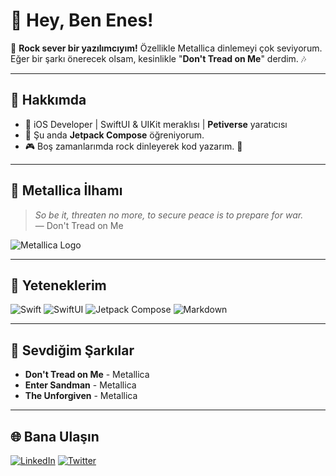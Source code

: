 # 👋 Hey, Ben Enes!

🎸 **Rock sever bir yazılımcıyım!** Özellikle Metallica dinlemeyi çok seviyorum. Eğer bir şarkı önerecek olsam, kesinlikle "**Don't Tread on Me**" derdim. 🎶

---

## 🌟 Hakkımda
- 🎯 iOS Developer | SwiftUI & UIKit meraklısı | **Petiverse** yaratıcısı
- 🚀 Şu anda **Jetpack Compose** öğreniyorum.
- 🎮 Boş zamanlarımda rock dinleyerek kod yazarım. 🎸

---

## 🤘 Metallica İlhamı
> *So be it, threaten no more, to secure peace is to prepare for war.*  
> — Don't Tread on Me

![Metallica Logo](https://upload.wikimedia.org/wikipedia/commons/thumb/3/37/Metallica_logo.svg/1200px-Metallica_logo.svg.png)

---

## 🚀 Yeteneklerim
![Swift](https://img.shields.io/badge/Swift-FA7343?style=for-the-badge&logo=swift&logoColor=white)
![SwiftUI](https://img.shields.io/badge/SwiftUI-007AFF?style=for-the-badge&logo=swift&logoColor=white)
![Jetpack Compose](https://img.shields.io/badge/Jetpack_Compose-4285F4?style=for-the-badge&logo=android&logoColor=white)
![Markdown](https://img.shields.io/badge/Markdown-000000?style=for-the-badge&logo=markdown&logoColor=white)

---

## 🎸 Sevdiğim Şarkılar
- **Don't Tread on Me** - Metallica
- **Enter Sandman** - Metallica
- **The Unforgiven** - Metallica

---

## 🌐 Bana Ulaşın
[![LinkedIn](https://img.shields.io/badge/LinkedIn-0077B5?style=for-the-badge&logo=linkedin&logoColor=white)](https://www.linkedin.com/in/enes123)
[![Twitter](https://img.shields.io/badge/Twitter-1DA1F2?style=for-the-badge&logo=twitter&logoColor=white)](https://twitter.com/enes123)
